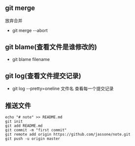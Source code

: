 ## git merge
放弃合并  
* git merge --abort

## git blame(查看文件是谁修改的)
* git blame filename

## git log(查看文件提交记录)

* git log --pretty=oneline 文件名 查看每一个提交记录


## 推送文件
```
echo "# note" >> README.md
git init
git add README.md
git commit -m "first commit"
git remote add origin https://github.com/jassone/note.git
git push -u origin master
```
